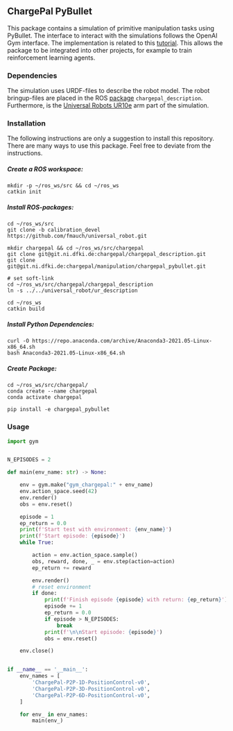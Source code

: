 ## ChargePal PyBullet

This package contains a simulation of primitive manipulation tasks using PyBullet. The interface to interact with the simulations follows the OpenAI Gym interface. The implementation is related to this [tutorial](https://www.gymlibrary.ml/pages/environment_creation/#creating-a-package).
This allows the package to be integrated into other projects, for example to train reinforcement learning agents.

### Dependencies

The simulation uses URDF-files to describe the robot model. The robot bringup-files are placed in the ROS [package](https://git.ni.dfki.de/chargepal/chargepal_description) `chargepal_description`. Furthermore, is the [Universal Robots UR10e](https://github.com/fmauch/universal_robot) arm part of the simulation.

### Installation 

The following instructions are only a suggestion to install this repository. There are many ways to use this package. Feel free to deviate from the instructions.

##### Create a ROS workspace:

```shell
mkdir -p ~/ros_ws/src && cd ~/ros_ws
catkin init
```
##### Install ROS-packages:
```
cd ~/ros_ws/src
git clone -b calibration_devel https://github.com/fmauch/universal_robot.git

mkdir chargepal && cd ~/ros_ws/src/chargepal
git clone git@git.ni.dfki.de:chargepal/chargepal_description.git
git clone git@git.ni.dfki.de:chargepal/manipulation/chargepal_pybullet.git

# set soft-link
cd ~/ros_ws/src/chargepal/chargepal_description
ln -s ../../universal_robot/ur_description

cd ~/ros_ws
catkin build
```

##### Install Python Dependencies:
```shell
curl -O https://repo.anaconda.com/archive/Anaconda3-2021.05-Linux-x86_64.sh
bash Anaconda3-2021.05-Linux-x86_64.sh 
```

##### Create Package:
```shell
cd ~/ros_ws/src/chargepal/
conda create --name chargepal
conda activate chargepal

pip install -e chargepal_pybullet
```

### Usage

```python
import gym


N_EPISODES = 2

def main(env_name: str) -> None:

    env = gym.make("gym_chargepal:" + env_name)
    env.action_space.seed(42)
    env.render()
    obs = env.reset()

    episode = 1
    ep_return = 0.0
    print(f'Start test with environment: {env_name}')
    print(f'Start episode: {episode}')
    while True:

        action = env.action_space.sample()
        obs, reward, done, _ = env.step(action=action)
        ep_return += reward

        env.render()
        # reset environment
        if done:
            print(f'Finish episode {episode} with return: {ep_return}')
            episode += 1
            ep_return = 0.0
            if episode > N_EPISODES:
                break
            print(f'\n\nStart episode: {episode}')
            obs = env.reset()

    env.close()


if __name__ == '__main__':
    env_names = [
        'ChargePal-P2P-1D-PositionControl-v0',
        'ChargePal-P2P-3D-PositionControl-v0',
        'ChargePal-P2P-6D-PositionControl-v0',
    ]

    for env_ in env_names:
        main(env_)


```
